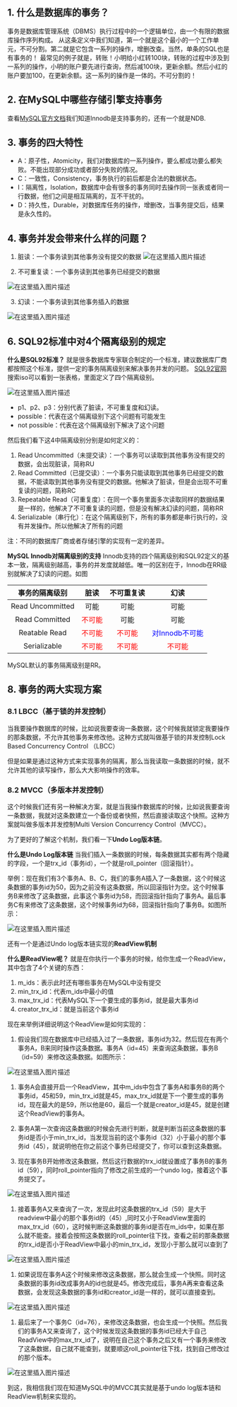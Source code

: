 ## 1. 什么是数据库的事务？
事务是数据库管理系统（DBMS）执行过程中的一个逻辑单位，由一个有限的数据库操作序列构成。
从这条定义中我们知道，第一个就是这个最小的一个工作单元，不可分割。第二就是它包含一系列的操作，增删改查。当然，单条的SQL也是有事务的！
最常见的例子就是，转账！小明给小红转100块，转账的过程中涉及到一系列的操作，小明的账户要先进行查询，然后减100块，更新余额。然后小红的账户要加100，在更新余额。这一系列的操作是一体的。不可分割的！
## 2. 在MySQL中哪些存储引擎支持事务
查看[MySQL官方文档](https://dev.mysql.com/doc/refman/5.7/en/storage-engines.html)我们知道Innodb是支持事务的，还有一个就是NDB.
## 3. 事务的四大特性
- A：原子性，Atomicity，我们对数据库的一系列操作，要么都成功要么都失败。不能出现部分成功或者部分失败的情况。
- C：一致性，Consistency，事务执行的前后都是合法的数据状态。
- I：隔离性，Isolation，数据库中会有很多的事务同时去操作同一张表或者同一行数据，他们之间是相互隔离的，互不干扰的。
- D：持久性，Durable，对数据库任务的操作，增删改，当事务提交后，结果是永久性的。

## 4. 事务并发会带来什么样的问题？

1. 脏读：一个事务读到其他事务没有提交的数据
  		![在这里插入图片描述](image/20201227003426343.png)

  

2. 不可重复读：一个事务读到其他事务已经提交的数据

  ![在这里插入图片描述](image/2020122700364870.png)

  

3. 幻读：一个事务读到其他事务插入的数据

  ![在这里插入图片描述](image/20201227003708286.png)

## 6. SQL92标准中对4个隔离级别的规定
**什么是SQL92标准？**
就是很多数据库专家联合制定的一个标准，建议数据库厂商都按照这个标准，提供一定的事务隔离级别来解决事务并发的问题。
[SQL92官网](http://www.contrib.andrew.cmu.edu/~shadow/sql/sql1992.txt)
搜索iso可以看到一张表格，里面定义了四个隔离级别。

![在这里插入图片描述](image/20201227141932557.png)



- p1、p2、p3：分别代表了脏读，不可重复度和幻读。
- possible：代表在这个隔离级别下这个问题有可能发生
- not possible：代表在这个隔离级别下解决了这个问题

然后我们看下这4中隔离级别分别是如何定义的：
1. Read Uncommitted（未提交读）：一个事务可以读取到其他事务没有提交的数据，会出现脏读，简称RU
2. Read Committed（已提交读）：一个事务只能读取到其他事务已经提交的数据，不能读取到其他事务没有提交的数据。他解决了脏读，但是会出现不可重复读的问题，简称RC
3. Repeatable Read（可重复度）：在同一个事务里面多次读取同样的数据结果是一样的，他解决了不可重复读的问题，但是没有解决幻读的问题，简称RR
4. Serializable（串行化）：在这个隔离级别下，所有的事务都是串行执行的，没有并发操作。所以他解决了所有的问题

注：不同的数据库厂商或者存储引擎的实现有一定的差异。

**MySQL Innodb对隔离级别的支持**
Innodb支持的四个隔离级别和SQL92定义的基本一致，隔离级别越高，事务的并发度就越低。唯一的区别在于，Innodb在RR级别就解决了幻读的问题。如图

|  事务的隔离级别  |               脏读                |            不可重复读             |                    幻读                    |
| :--------------: | :-------------------------------: | :-------------------------------: | :----------------------------------------: |
| Read Uncommitted |               可能                |               可能                |                    可能                    |
|  Read Committed  | <font color = 'red'>不可能</font> |               可能                |                    可能                    |
|  Reatable Read   | <font color = 'red'>不可能</font> | <font color = 'red'>不可能</font> | <font color = 'blue'>对Innodb不可能</font> |
|   Serializable   | <font color = 'red'>不可能</font> | <font color = 'red'>不可能</font> |     <font color = 'red'>不可能</font>      |

MySQL默认的事务隔离级别是RR。
## 8. 事务的两大实现方案
### 8.1 LBCC（基于锁的并发控制）
当我要操作数据库的时候，比如说我要查询一条数据，这个时候我就锁定我要操作的那条数据，不允许其他事务来修改他。这种方式就叫做基于锁的并发控制Lock Based Concurrency Control （LBCC）

但是如果是通过这种方式来实现事务的隔离，那么当我读取一条数据的时候，就不允许其他的读写操作，那么大大影响操作的效率。
### 8.2 MVCC（多版本并发控制）
这个时候我们还有另一种解决方案，就是当我操作数据库的时候，比如说我要查询一条数据，我就对这条数建立一个备份或者快照，然后直接读取这个快照。这种方案就叫做多版本并发控制Multi Version Concurrency Control（MVCC）。

为了更好的了解这个机制，我们看一下**Undo Log版本链**。

**什么是Undo Log版本链**
当我们插入一条数据的时候，每条数据其实都有两个隐藏的字段，一个是trx_id（事务id），一个就是roll_pointer（回滚指针）。

举例：现在我们有3个事务A、B、C，我们的事务A插入了一条数据，这个时候这条数据的事务id为50，因为之前没有这条数据，所以回滚指针为空。这个时候事务B来修改了这条数据，此事这个事务id为58，而回滚指针指向了事务A。最后事务C有来修改了这条数据，这个时候事务id为68，回滚指针指向了事务B。如图所示：

![在这里插入图片描述](image/20201228013950440.png)

还有一个是通过Undo log版本链实现的**ReadView机制**



**什么是ReadView呢？**
就是在你执行一个事务的时候，给你生成一个ReadView，其中包含了4个关键的东西：

1. m_ids：表示此时还有哪些事务在MySQL中没有提交
2. min_trx_id：代表m_ids中最小的值
3. max_trx_id：代表MySQL下一个要生成的事务id，就是最大事务id
4. creator_trx_id：就是当前这个事务id

现在来举例详细说明这个ReadView是如何实现的：

1. 假设我们现在数据库中已经插入过了一条数据，事务id为32。然后现在有两个事务A，B来同时操作这条数据。事务A（id=45）来查询这条数据，事务B（id=59）来修改这条数据。如图所示：

  

![在这里插入图片描述](image/20201228160849708.png)



1. 事务A会直接开启一个ReadView，其中m_ids中包含了事务A和事务B的两个事务id，45和59，min_trx_id就是45，max_trx_id就是下一个要生成的事务id，现在最大的是59，所以他是60，最后一个就是creator_id是45，就是创建这个ReadView的事务A。

2. 事务A第一次查询这条数据的时候会先进行判断，就是判断当前这条数据的事务id是否小于min_trx_id，当发现当前的这个事务id（32）小于最小的那个事务id（45），就说明他在你之前这个事务已经提交了，你可以查到这条数据。

3. 现在事务B开始修改这条数据，然后这行数据的trx_id就设置成了事务B的事务id（59），同时roll_pointer指向了修改之前生成的一个undo log，接着这个事务提交了。

  

![在这里插入图片描述](image/20201228161209214.png)



1. 接着事务A又来查询了一次，发现此时这条数据的trx_id（59）是大于readview中最小的那个事务id的（45）,同时又小于ReadView里面的max_trx_id（60），这时候判断这条数据的事务id是否在m_ids中，如果在那么就不能查。接着会按照这条数据的roll_pointer往下找，查看之前的那条数据的trx_id是否小于ReadView中最小的min_trx_id，发现小于那么就可以查到了

  

![在这里插入图片描述](image/20201228162019539.png)



 1. 如果说现在事务A这个时候来修改这条数据，那么就会生成一个快照。同时这条数据的事务id改成事务A的id也就是45。修改完成后，事务A再来查看这条数据，会发现这条数据的事务id和creator_id是一样的，就可以直接查到。

  

![在这里插入图片描述](image/2020122816334234.png)

1. 最后来了一个事务C（id=76），来修改这条数据，也会生成一个快照。然后我们的事务A又来查询了，这个时候发现这条数据的事务id已经大于自己ReadView中的max_trx_id了，说明在自己这个事务之后又有一个事务来修改了这条数据，自己就不能查到，就要顺这roll_pointer往下找，找到自己修改过的那个版本。

  

![在这里插入图片描述](image/20201228164455400.png)



到这，我相信我们现在知道MySQL中的MVCC其实就是基于undo log版本链和ReadView机制来实现的。